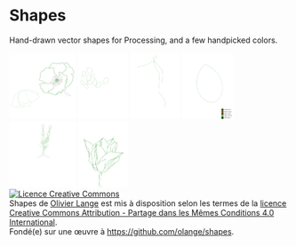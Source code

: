Shapes
======

Hand-drawn vector shapes for Processing, and a few handpicked colors.

<img src="coquelicots/Coquelicots.png" height="120" title="Coquelicot" />
<img src="feuilles/Feuilles.png" height="120" title="Feuilles arbre" />
<img src="figure-tombante/Figure%20tombante.png" height="120" title="Figure tombante" />
<img src="lotus/Lotus.png" height="120" title="Feuille de fleur de lotus" />
<img src="rosace/Rosace.png" height="120" title="Rosace" />
<img src="tulipe/Tulipe.png" height="120" title="Tulipe" />

<br/>
<a rel="license" href="http://creativecommons.org/licenses/by-sa/4.0/"><img alt="Licence Creative Commons" style="border-width:0" src="https://i.creativecommons.org/l/by-sa/4.0/80x15.png" /></a><br /><span xmlns:dct="http://purl.org/dc/terms/" property="dct:title">Shapes</span> de <a xmlns:cc="http://creativecommons.org/ns#" href="https://github.com/olange/shapes" property="cc:attributionName" rel="cc:attributionURL">Olivier Lange</a> est mis à disposition selon les termes de la <a rel="license" href="http://creativecommons.org/licenses/by-sa/4.0/">licence Creative Commons Attribution -  Partage dans les Mêmes Conditions 4.0 International</a>.<br />Fondé(e) sur une œuvre à <a xmlns:dct="http://purl.org/dc/terms/" href="https://github.com/olange/shapes" rel="dct:source">https://github.com/olange/shapes</a>.
